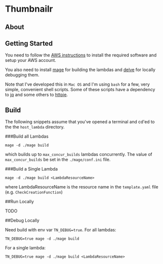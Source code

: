 # Thumbnailr

## About




## Getting Started

You need to follow the [AWS instructions](https://docs.aws.amazon.com/serverless-application-model/latest/developerguide/serverless-sam-cli-install.html) to install the required software and setup your AWS account.  

You also need to install [mage](https://magefile.org/) for building the lambdas and [delve](https://github.com/go-delve/delve) for locally debugging them. 

Note that I've developed this in `Mac OS` and I'm using `bash` for a few, very simple, convenient shell scripts. Some of these scripts have a dependency to [jq](https://stedolan.github.io/jq/) and some others to [httpie](https://httpie.org/). 

## Build

The following snippets assume that you've opened a terminal and cd'ed to the the `host_lambda` directory.

###Build all Lambdas

```
mage -d ./mage build
```

which builds up to `max_concur_builds` lambdas concurrently. 
The value of `max_concur_builds` be set in the `./mage/conf.ini` file.  

###Build a Single Lambda

```
mage -d ./mage build <LambdaResourceName>
```

where LambdaResourceName is the resource name in the `template.yaml` file (e.g. `CheckCreationFunction`)

##Run Locally

TODO

##Debug Locally

Need build with env var `TN_DEBUG=true`. For all lambdas:

```
TN_DEBUG=true mage -d ./mage build
```

For a single lambda:

```
TN_DEBUG=true mage -d ./mage build <LambdaResourceName>
```

